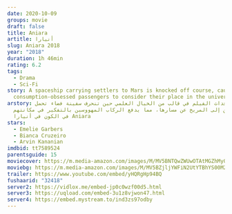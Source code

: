 ```yaml
---
date: 2020-10-09
groups: movie
draft: false
title: Aniara
artitle: أنيارا
slug: Aniara 2018
year: "2018"
duration: 1h 46min
rating: 6.2
tags:
  - Drama
  - Sci-Fi
story: A spaceship carrying settlers to Mars is knocked off course, causing the
  consumption-obsessed passengers to consider their place in the universe.
arstory: تدور أحداث الفيلم في قالب من الخيال العلمي حين تنحرف سفينة فضاء تحمل
  مستوطنين إلى المريخ عن مسارها، مما يدفع الركاب المهووسين بالتفكير في مكانتهم
  في الكون في أنيارا Aniara
stars:
  - Emelie Garbers
  - Bianca Cruzeiro
  - Arvin Kananian
imdbid: tt7589524
parentsguide: 15
moviecover: https://m.media-amazon.com/images/M/MV5BNTQwZWUwOTAtMGZhMy00MWZjLWIyNDgtZmQyYjQ5ZWI0YTZhXkEyXkFqcGdeQXVyMzY0MTE3NzU@._V1_SY1000_CR0,0,708,1000_AL_.jpg
moviebg: https://m.media-amazon.com/images/M/MV5BZjljYWFiN2UtYTBhYS00M2UyLWJkODEtOWQ5MDMwNmVkNjgwXkEyXkFqcGdeQXVyMzY0MTE3NzU@._V1_SX1777_CR0,0,1777,744_AL_.jpg
trailer: https://www.youtube.com/embed/yHQRgHp94BQ
fushaarid: "32418"
server2: https://vidlox.me/embed-jp0c0wzf00d5.html
server3: https://uqload.com/embed-3u1z8vjwon47.html
server4: https://embed.mystream.to/ind3zs97odby
---
```

